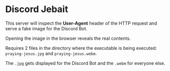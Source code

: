 # Discord Jebait

This server will inspect the **User-Agent** header of the HTTP request and serve a fake image for the Discord Bot.

Opening the image in the browser reveals the real contents.

Requires 2 files in the directory where the executable is being executed: `praying-jesus.jpg` and `praying-jesus.webm`.

The `.jpg` gets displayed for the Discord Bot and the `.webm` for everyone else.
